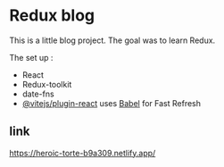 # Redux blog

This is a little blog project. The goal was to learn Redux. 

The set up : 
- React
- Redux-toolkit
- date-fns
- [@vitejs/plugin-react](https://github.com/vitejs/vite-plugin-react/blob/main/packages/plugin-react/README.md) uses [Babel](https://babeljs.io/) for Fast Refresh

## link 

https://heroic-torte-b9a309.netlify.app/
